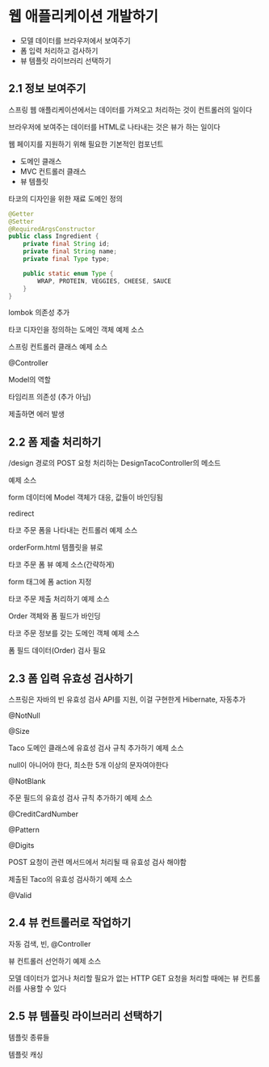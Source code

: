 # 웹 애플리케이션 개발하기

- 모델 데이터를 브라우저에서 보여주기
- 폼 입력 처리하고 검사하기
- 뷰 템플릿 라이브러리 선택하기

## 2.1 정보 보여주기

스프링 웹 애플리케이션에서는 데이터를 가져오고 처리하는 것이 컨트롤러의 일이다

브라우저에 보여주는 데이터를 HTML로 나타내는 것은 뷰가 하는 일이다

웹 페이지를 지원하기 위해 필요한 기본적인 컴포넌트

- 도메인 클래스
- MVC 컨트롤러 클래스
- 뷰 템플릿

타코의 디자인을 위한 재료 도메인 정의

```java
@Getter
@Setter
@RequiredArgsConstructor
public class Ingredient {
    private final String id;
    private final String name;
    private final Type type;

    public static enum Type {
        WRAP, PROTEIN, VEGGIES, CHEESE, SAUCE
    }
}

```

lombok 의존성 추가

타코 디자인을 정의하는 도메인 객체 예제 소스

스프링 컨트롤러 클래스 예제 소스

@Controller

Model의 역할

타임리프 의존성 (추가 아님)

제출하면 에러 발생

## 2.2 폼 제출 처리하기

/design 경로의 POST 요청 처리하는 DesignTacoController의 메소드

예제 소스

form 데이터에 Model 객체가 대응, 값들이 바인딩됨

redirect

타코 주문 폼을 나타내는 컨트롤러 예제 소스

orderForm.html 템플릿을 뷰로

타코 주문 폼 뷰 예제 소스(간략하게)

form 태그에 폼 action 지정

타코 주문 제출 처리하기 예제 소스

Order 객체와 폼 필드가 바인딩

타코 주문 정보를 갖는 도메인 객체 예제 소스

폼 필드 데이터(Order) 검사 필요

## 2.3 폼 입력 유효성 검사하기

스프링은 자바의 빈 유효성 검사 API를 지원, 이걸 구현한게 Hibernate, 자동추가

@NotNull

@Size

Taco 도메인 클래스에 유효성 검사 규칙 추가하기 예제 소스

null이 아니어야 한다, 최소한 5개 이상의 문자여야한다

@NotBlank

주문 필드의 유효성 검사 규칙 추가하기 예제 소스

@CreditCardNumber

@Pattern

@Digits

POST 요청이 관련 메서드에서 처리될 때 유효성 검사 해야함

제출된 Taco의 유효성 검사하기 예제 소스

@Valid

## 2.4 뷰 컨트롤러로 작업하기

자동 검색, 빈, @Controller

뷰 컨트롤러 선언하기 예제 소스

모델 데이터가 없거나 처리할 필요가 없는 HTTP GET 요청을 처리할 때에는 뷰 컨트롤러를 사용할 수 있다

## 2.5 뷰 템플릿 라이브러리 선택하기

템플릿 종류들

템플릿 캐싱